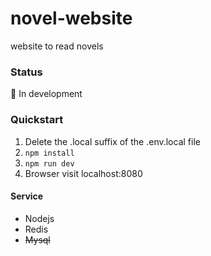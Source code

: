 # novel-website

website to read novels

### Status

🚧 In development

### Quickstart

1. Delete the .local suffix of the .env.local file
2. ```npm install```
3. ```npm run dev```
4. Browser visit localhost:8080

#### Service

- Nodejs
- Redis
- ~~Mysql~~



